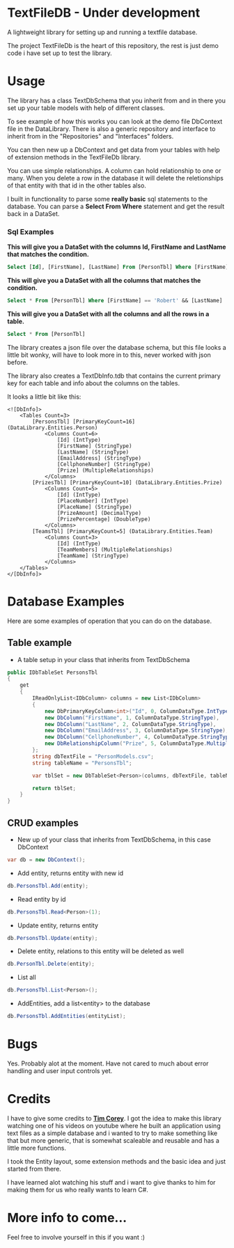 # TextFileDB - Under development
A lightweight library for setting up and running a textfile database.

The project TextFileDb is the heart of this repository, the rest is just demo
code i have set up to test the library.

# Usage
The library has a class TextDbSchema that you inherit from and in there you set up
your table models with help of different classes.

To see example of how this works you can look at the demo file DbContext file in the 
DataLibrary. There is also a generic repository and interface to inherit from in the 
"Repositories" and "Interfaces" folders.

You can then new up a DbContext and get data from your tables with help of extension 
methods in the TextFileDb library.

You can use simple relationships. A column can hold relationship to one or many.
When you delete a row in the database it will delete the reletionships of that entity
with that id in the other tables also.

I built in functionality to parse some **really basic** sql statements to the database.
You can parse a **Select From Where** statement and get the result back in a DataSet.

### Sql Examples 
**This will give you a DataSet with the columns Id, FirstName and LastName that matches the condition.**
```SQL
Select [Id], [FirstName], [LastName] From [PersonTbl] Where [FirstName] == 'Robert' && [LastName] != 'Lundgren'
```

**This will give you a DataSet with all the columns that matches the condition.**
```SQL
Select * From [PersonTbl] Where [FirstName] == 'Robert' && [LastName] != 'Lundgren'
```

**This will give you a DataSet with all the columns and all the rows in a table.**
```SQL
Select * From [PersonTbl]
```

The library creates a json file over the database schema, but this file looks a little bit
wonky, will have to look more in to this, never worked with json before.

The library also creates a TextDbInfo.tdb that contains the current primary key for each table
and info about the columns on the tables.

It looks a little bit like this:
```
<![DbInfo]>
    <Tables Count=3>
        [PersonsTbl] [PrimaryKeyCount=16] (DataLibrary.Entities.Person)
            <Columns Count=6>
                [Id] (IntType)
                [FirstName] (StringType)
                [LastName] (StringType)
                [EmailAddress] (StringType)
                [CellphoneNumber] (StringType)
                [Prize] (MultipleRelationships)
            </Columns>
        [PrizesTbl] [PrimaryKeyCount=10] (DataLibrary.Entities.Prize)
            <Columns Count=5>
                [Id] (IntType)
                [PlaceNumber] (IntType)
                [PlaceName] (StringType)
                [PrizeAmount] (DecimalType)
                [PrizePercentage] (DoubleType)
            </Columns>
        [TeamsTbl] [PrimaryKeyCount=5] (DataLibrary.Entities.Team)
            <Columns Count=3>
                [Id] (IntType)
                [TeamMembers] (MultipleRelationships)
                [TeamName] (StringType)
            </Columns>
    </Tables>
</[DbInfo]>
```

# Database Examples
Here are some examples of operation that you can do on the database.

## Table example
- A table setup in your class that inherits from TextDbSchema
```C#
public IDbTableSet PersonsTbl
{
    get
    {
        IReadOnlyList<IDbColumn> columns = new List<IDbColumn>
        {
            new DbPrimaryKeyColumn<int>("Id", 0, ColumnDataType.IntType),
            new DbColumn("FirstName", 1, ColumnDataType.StringType),
            new DbColumn("LastName", 2, ColumnDataType.StringType),
            new DbColumn("EmailAddress", 3, ColumnDataType.StringType),
            new DbColumn("CellphoneNumber", 4, ColumnDataType.StringType),
            new DbRelationshipColumn("Prize", 5, ColumnDataType.MultipleRelationships, typeof(Prize), "PrizesTbl")
        };
        string dbTextFile = "PersonModels.csv";
        string tableName = "PersonsTbl";

        var tblSet = new DbTableSet<Person>(columns, dbTextFile, tableName);

        return tblSet;
    }
}
```

## CRUD examples
- New up of your class that inherits from TextDbSchema, in this case DbContext
```C#
var db = new DbContext();
```


- Add entity, returns entity with new id
```c#
db.PersonsTbl.Add(entity);
```


- Read entity by id
```c#
db.PersonsTbl.Read<Person>(1);
```

- Update entity, returns entity
```c#
db.PersonsTbl.Update(entity);
```

- Delete entity, relations to this entity will be deleted as well
```c#
db.PersonTbl.Delete(entity);
```
- List all
```c#
db.PersonsTbl.List<Person>();
```
- AddEntities, add a list\<entity\> to the database
```c#
db.PersonsTbl.AddEntities(entityList);
```

# Bugs
Yes. Probably alot at the moment. Have not cared to much about error handling and 
user input controls yet.

# Credits
I have to give some credits to [**Tim Corey**](https://www.youtube.com/user/IAmTimCorey/featured). I got the idea to make this library watching
one of his videos on youtube where he built an application using text files as a simple database and
i wanted to try to make something like that but more generic, that is somewhat scaleable and reusable
and has a little more functions.

I took the Entity layout, some extension methods and the basic idea and just started from there.

I have learned alot watching his stuff and i want to give thanks to him for making them for us
who really wants to learn C#.

# More info to come...
Feel free to involve yourself in this if you want :)
